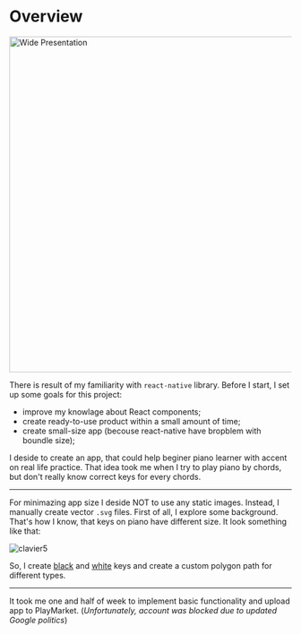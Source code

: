 # Overview

<img src="https://github.com/user-attachments/assets/2620e67d-ffd1-4919-baf9-d7b78e09114f" alt="Wide Presentation" width="600">

There is result of my familiarity with `react-native` library. Before I start, I set up some goals for this project:
- improve my knowlage about React components;
- create ready-to-use product within a small amount of time;
- create small-size app (becouse react-native have bropblem with boundle size);

I deside to create an app, that could help beginer piano learner with accent on real life practice. That idea took me when I try to play piano by chords, but don't really know correct keys for every chords.

---
For minimazing app size I deside NOT to use any static images. Instead, I manually create vector `.svg` files.
First of all, I explore some background. That's how I know, that keys on piano have different size. It look something like that:

![clavier5](https://github.com/user-attachments/assets/ac5e5024-3093-4702-b72e-0d6e1179403a)

So, I create [black](https://github.com/andrew-Go1/piano-chords/blob/main/src/components/atoms/keyB.js) and [white](https://github.com/andrew-Go1/piano-chords/blob/main/src/components/atoms/keyW.js) keys and create a custom polygon path for different types.

---

It took me one and half of week to implement basic functionality and upload app to PlayMarket. (*Unfortunately, account was blocked due to updated Google politics*)
